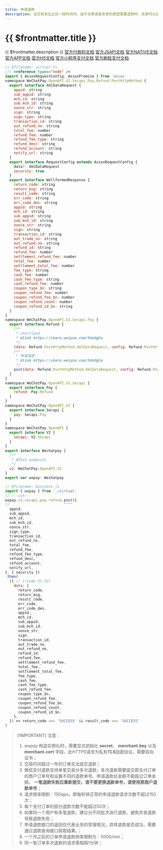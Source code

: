 ```yaml
---
title: 申请退款
description: 当交易发生之后一段时间内，由于买家或者卖家的原因需要退款时，卖家可以通过退款接口将支付款退还给买家，微信支付将在收到退款请求并且验证成功之后，按照退款规则将支付款按原路退到买家账号上。
---
```


# {{ $frontmatter.title }}

{{ $frontmatter.description }} [官方付款码文档](https://pay.weixin.qq.com/wiki/doc/api/micropay.php?chapter=9_4) [官方JSAPI文档](https://pay.weixin.qq.com/wiki/doc/api/jsapi.php?chapter=9_4) [官方NATIVE文档](https://pay.weixin.qq.com/wiki/doc/api/native.php?chapter=9_4) [官方APP文档](https://pay.weixin.qq.com/wiki/doc/api/app/app.php?chapter=9_4&index=6) [官方H5文档](https://pay.weixin.qq.com/wiki/doc/api/H5.php?chapter=9_4&index=4) [官方小程序支付文档](https://pay.weixin.qq.com/wiki/doc/api/wxa/wxa_api.php?chapter=9_4) [官方刷脸支付文档](https://share.weiyun.com/5dxUgCw)

```js twoslash
// @filename: virtual.ts
/// <reference types="node" />
import { AxiosRequestConfig, AxiosPromise } from 'axios'
namespace WeChatPay.OpenAPI.V2.Secapi.Pay.Refund.PostHttpMethod {
  export interface XmlDataRequest {
    appid: string
    sub_appid: string
    mch_id: string
    sub_mch_id: string
    nonce_str: string
    sign: string
    sign_type: string
    transaction_id: string
    out_refund_no: string
    total_fee: number
    refund_fee: number
    refund_fee_type: string
    refund_desc: string
    refund_account: string
    notify_url: string
  }
  export interface RequestConfig extends AxiosRequestConfig {
    data?: XmlDataRequest
    security: true
  }
  export interface WellformedResponse {
    return_code: string
    return_msg: string
    result_code: string
    err_code: string
    err_code_des: string
    appid: string
    mch_id: string
    sub_appid: string
    sub_mch_id: string
    nonce_str: string
    sign: string
    transaction_id: string
    out_trade_no: string
    out_refund_no: string
    refund_id: string
    refund_fee: number
    settlement_refund_fee: number
    total_fee: number
    settlement_total_fee: number
    fee_type: string
    cash_fee: number
    cash_fee_type: string
    cash_refund_fee: number
    coupon_type_$n: string
    coupon_refund_fee: number
    coupon_refund_fee_$n: number
    coupon_refund_count: number
    coupon_refund_id_$n: string
  }
}
namespace WeChatPay.OpenAPI.V2.Secapi.Pay {
  export interface Refund {
    /**
     * shortland
     * @link https://share.weiyun.com/5dxUgCw
     */
    (data: Refund.PostHttpMethod.XmlDataRequest, config: Refund.PostHttpMethod.RequestConfig): AxiosPromise<Refund.PostHttpMethod.WellformedResponse>
    /**
     * 申请退款
     * @link https://share.weiyun.com/5dxUgCw
     */
    post(data: Refund.PostHttpMethod.XmlDataRequest, config: Refund.PostHttpMethod.RequestConfig): AxiosPromise<Refund.PostHttpMethod.WellformedResponse>
  }
}
namespace WeChatPay.OpenAPI.V2.Secapi {
  export interface Pay {
    refund: Pay.Refund
  }
}
namespace WeChatPay.OpenAPI.V2 {
  export interface Secapi {
    pay: Secapi.Pay
  }
}
namespace WeChatPay.OpenAPI {
  export interface V2 {
    secapi: V2.Secapi
  }
}
export interface Wechatpay {
  /**
   * APIv2 endpoint
   */
  v2: WeChatPay.OpenAPI.V2
}
export var wxpay: Wechatpay

// @filename: business.js
import { wxpay } from './virtual'
// ---cut---
wxpay.v2.secapi.pay.refund.post({
//                         ^^^^
  appid,
  sub_appid,
  mch_id,
  sub_mch_id,
  nonce_str,
  sign_type,
  transaction_id,
  out_refund_no,
  total_fee,
  refund_fee,
  refund_fee_type,
  refund_desc,
  refund_account,
  notify_url,
}, { security })
.then(
  ({ // [!code hl:32]
    data: {
      return_code,
      return_msg,
      result_code,
      err_code,
      err_code_des,
      appid,
      mch_id,
      sub_appid,
      sub_mch_id,
      nonce_str,
      sign,
      transaction_id,
      out_trade_no,
      out_refund_no,
      refund_id,
      refund_fee,
      settlement_refund_fee,
      total_fee,
      settlement_total_fee,
      fee_type,
      cash_fee,
      cash_fee_type,
      cash_refund_fee,
      coupon_type_$n,
      coupon_refund_fee,
      coupon_refund_fee_$n,
      coupon_refund_count,
      coupon_refund_id_$n,
    },
  }) => return_code === 'SUCCESS' && result_code === 'SUCCESS'
)
```

> [!IMPORTANT] 注意：
> 1. *wxpay* 构造实例化时，需要显式初始化 **secret**、 **merchant.key** 以及 **merchant.cert** 字段，此*HTTPS*请求为私有**TLS**加密协议，需要双向证书；
> 1. 交易时间超过一年的订单无法提交退款；
> 1. 微信支付退款支持单笔交易分多次退款，多次退款需要提交原支付订单的商户订单号和设置不同的退款单号。申请退款总金额不能超过订单金额。 **一笔退款失败后重新提交，请不要更换退款单号，请使用原商户退款单号**；
> 1. 请求频率限制：150qps，即每秒钟正常的申请退款请求次数不超过150次；
> 1. 每个支付订单的部分退款次数不能超过50次；
> 1. 如果同一个用户有多笔退款，建议分不同批次进行退款，避免并发退款导致退款失败；
> 1. 申请退款接口的返回仅代表业务的受理情况，具体退款是否成功，需要通过退款查询接口获取结果。；
> 1. 一个月之前的订单申请退款频率限制为：5000/min；
> 1. 同一笔订单多次退款的请求需相隔1分钟；


